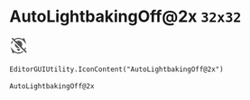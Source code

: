 # AutoLightbakingOff@2x `32x32`
<img src="/img/AutoLightbakingOff@2x.png" width=32 height=32>

``` CSharp
EditorGUIUtility.IconContent("AutoLightbakingOff@2x")
```
```
AutoLightbakingOff@2x
```
